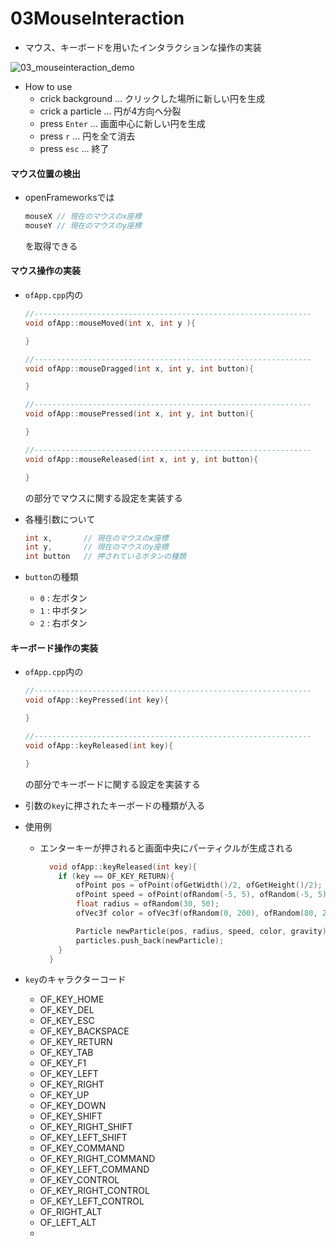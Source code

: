 # 03MouseInteraction

- マウス、キーボードを用いたインタラクションな操作の実装

![03_mouseinteraction_demo](https://user-images.githubusercontent.com/26996041/28864521-c4335956-77a7-11e7-8f17-3838564ec6c0.gif)

- How to use
  - crick background ... クリックした場所に新しい円を生成
  - crick a particle ... 円が4方向へ分裂
  - press `Enter` ... 画面中心に新しい円を生成
  - press `r` ... 円を全て消去
  - press `esc` ... 終了

#### マウス位置の検出
- openFrameworksでは
  ```c++
  mouseX // 現在のマウスのx座標
  mouseY // 現在のマウスのy座標
  ```
  を取得できる

#### マウス操作の実装
- `ofApp.cpp`内の
  ```c++
  //--------------------------------------------------------------
  void ofApp::mouseMoved(int x, int y ){

  }

  //--------------------------------------------------------------
  void ofApp::mouseDragged(int x, int y, int button){

  }

  //--------------------------------------------------------------
  void ofApp::mousePressed(int x, int y, int button){

  }

  //--------------------------------------------------------------
  void ofApp::mouseReleased(int x, int y, int button){

  }
  ```
  の部分でマウスに関する設定を実装する

- 各種引数について
  ```c++
  int x,       // 現在のマウスのx座標
  int y,       // 現在のマウスのy座標
  int button   // 押されているボタンの種類
  ```
- `button`の種類
  - `0` : 左ボタン
  - `1` : 中ボタン
  - `2` : 右ボタン

#### キーボード操作の実装
- `ofApp.cpp`内の
  ```c++
  //--------------------------------------------------------------
  void ofApp::keyPressed(int key){

  }

  //--------------------------------------------------------------
  void ofApp::keyReleased(int key){

  }
  ```
  の部分でキーボードに関する設定を実装する

- 引数の`key`に押されたキーボードの種類が入る
- 使用例
  - エンターキーが押されると画面中央にパーティクルが生成される
    ```c++
      void ofApp::keyReleased(int key){
        if (key == OF_KEY_RETURN){
            ofPoint pos = ofPoint(ofGetWidth()/2, ofGetHeight()/2);
            ofPoint speed = ofPoint(ofRandom(-5, 5), ofRandom(-5, 5));
            float radius = ofRandom(30, 50);
            ofVec3f color = ofVec3f(ofRandom(0, 200), ofRandom(80, 200), ofRandom(160, 255));

            Particle newParticle(pos, radius, speed, color, gravity);
            particles.push_back(newParticle);
        }
      }
    ```
- `key`のキャラクターコード
  - OF_KEY_HOME
  - OF_KEY_DEL
  - OF_KEY_ESC
  - OF_KEY_BACKSPACE
  - OF_KEY_RETURN
  - OF_KEY_TAB
  - OF_KEY_F1
  - OF_KEY_LEFT
  - OF_KEY_RIGHT
  - OF_KEY_UP
  - OF_KEY_DOWN
  - OF_KEY_SHIFT
  - OF_KEY_RIGHT_SHIFT
  - OF_KEY_LEFT_SHIFT
  - OF_KEY_COMMAND
  - OF_KEY_RIGHT_COMMAND
  - OF_KEY_LEFT_COMMAND
  - OF_KEY_CONTROL
  - OF_KEY_RIGHT_CONTROL
  - OF_KEY_LEFT_CONTROL
  - OF_RIGHT_ALT
  - OF_LEFT_ALT
  -

